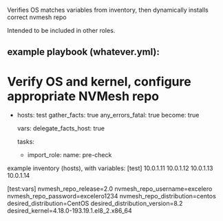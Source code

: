 Verifies OS matches variables from inventory, then dynamically installs correct nvmesh repo

Intended to be included in other roles.

example playbook (whatever.yml): 
---
# Verify OS and kernel, configure appropriate NVMesh repo 

- hosts: test
  gather_facts: true
  any_errors_fatal: true
  become: true
  
  vars:
    delegate_facts_host: true
  
  tasks:
    - import_role: 
       name: pre-check
       
       
example inventory (hosts), with variables:
[test]
10.0.1.11
10.0.1.12
10.0.1.13
10.0.1.14

[test:vars]
nvmesh_repo_release=2.0
nvmesh_repo_username=excelero
nvmesh_repo_password=excelero1234
nvmesh_repo_distribution=centos
desired_distribution=CentOS
desired_distribution_version=8.2
desired_kernel=4.18.0-193.19.1.el8_2.x86_64
